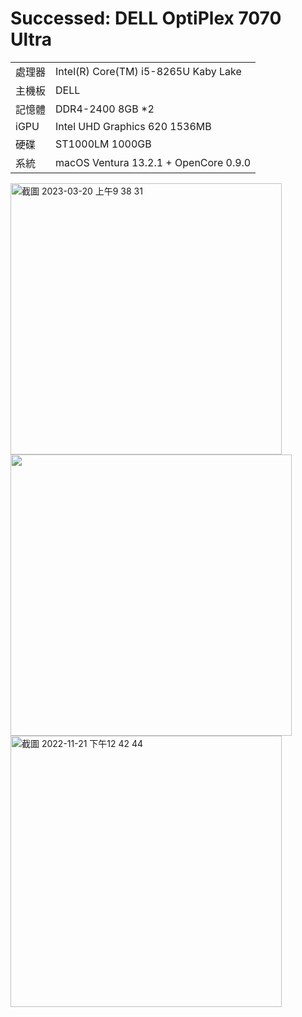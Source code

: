 # Successed: DELL OptiPlex 7070 Ultra

<table>
  <tr>
    <td>處理器</td><td>Intel(R) Core(TM) i5-8265U Kaby Lake</td>
  </tr>
  <tr>
    <td>主機板</td><td>DELL</td>
  </tr>
  <tr>  
    <td>記憶體</td><td>DDR4-2400 8GB *2</td>
  </tr>
  <tr>
    <td>iGPU</td><td>Intel UHD Graphics 620 1536MB</td>
  </tr>
  <tr>  
    <td>硬碟</td><td>ST1000LM 1000GB</td>
  </tr>
  <tr>
    <td>系統</td><td>macOS Ventura 13.2.1 + OpenCore 0.9.0</td>
  </tr>  
</table>
<img width="434" alt="截圖 2023-03-20 上午9 38 31" src="https://user-images.githubusercontent.com/79300809/226227608-2614bc97-7dad-4f3d-b504-97d2cc0feb98.png"><br>
<img width="450" src="https://user-images.githubusercontent.com/79300809/202965874-cd430d18-c728-4703-b974-68fa9298f7d7.jpg"><br>
<img width="434" alt="截圖 2022-11-21 下午12 42 44" src="https://user-images.githubusercontent.com/79300809/202967318-52cc2fdf-12f3-45a3-8fe4-47ea210cbf35.png"><br>
